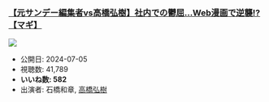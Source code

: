 ### [【元サンデー編集者vs高橋弘樹】社内での鬱屈…Web漫画で逆襲!?【マギ】](https://www.youtube.com/watch?v=7CO4km8yNtw)
[![](https://img.youtube.com/vi/7CO4km8yNtw/sddefault.jpg)](https://www.youtube.com/watch?v=7CO4km8yNtw)
-   公開日: 2024-07-05
-   視聴数: 41,789
-   **いいね数: 582**
-   出演者: 石橋和章, [高橋弘樹](/rehacq_fan/people/高橋弘樹 "wikilink")
